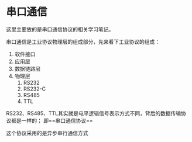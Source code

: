 # 串口通信

这里主要放的是串口通信协议的相关学习笔记。

串口通信是工业协议物理层的组成部分，先来看下工业协议的组成：

1. 软件接口
2. 应用层
3. 数据链路层
4. 物理层
    1. RS232
    2. RS232-C
    3. RS485
    4. TTL

RS232、RS485、TTL其实就是电平逻辑信号表示方式不同，背后的数据传输协议都是一样的；
即==串口通信协议==

这个协议采用的是异步串行通信方式
